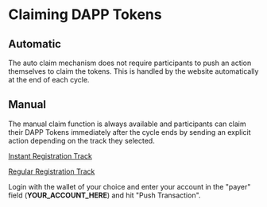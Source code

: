 Claiming DAPP Tokens
====================

## Automatic
The auto claim mechanism does not require participants to push an action themselves to claim the tokens.  This is handled by the website automatically at the end of each cycle.

## Manual
The manual claim function is always available and participants can claim their DAPP Tokens immediately after the cycle ends by sending an explicit action depending on the track they selected.

[Instant Registration Track](https://bloks.io/account/instanttrack?tab=Actions&action=claim&loadContract=true&payer=YOUR_ACCOUNT_HERE)

[Regular Registration Track](https://bloks.io/account/regulartrack?tab=Actions&action=claim&loadContract=true&payer=YOUR_ACCOUNT_HERE)

Login with the wallet of your choice and enter your account in the "payer" field (**YOUR_ACCOUNT_HERE**) and hit "Push Transaction".